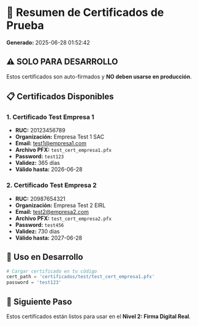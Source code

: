 # 🔐 Resumen de Certificados de Prueba

**Generado:** 2025-06-28 01:52:42

## ⚠️ SOLO PARA DESARROLLO

Estos certificados son auto-firmados y **NO deben usarse en producción**.

## 📋 Certificados Disponibles

### 1. Certificado Test Empresa 1

- **RUC:** 20123456789
- **Organización:** Empresa Test 1 SAC
- **Email:** test1@empresa1.com
- **Archivo PFX:** `test_cert_empresa1.pfx`
- **Password:** `test123`
- **Validez:** 365 días
- **Válido hasta:** 2026-06-28

### 2. Certificado Test Empresa 2

- **RUC:** 20987654321
- **Organización:** Empresa Test 2 EIRL
- **Email:** test2@empresa2.com
- **Archivo PFX:** `test_cert_empresa2.pfx`
- **Password:** `test456`
- **Validez:** 730 días
- **Válido hasta:** 2027-06-28

## 🔧 Uso en Desarrollo

```python
# Cargar certificado en tu código
cert_path = 'certificados/test/test_cert_empresa1.pfx'
password = 'test123'
```

## 🚀 Siguiente Paso

Estos certificados están listos para usar en el **Nivel 2: Firma Digital Real**.
